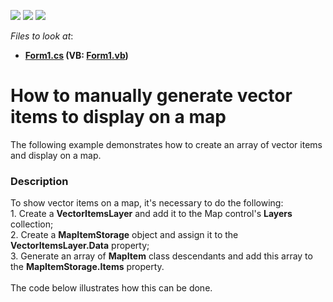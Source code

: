 <!-- default badges list -->
![](https://img.shields.io/endpoint?url=https://codecentral.devexpress.com/api/v1/VersionRange/128576667/14.1.3%2B)
[![](https://img.shields.io/badge/Open_in_DevExpress_Support_Center-FF7200?style=flat-square&logo=DevExpress&logoColor=white)](https://supportcenter.devexpress.com/ticket/details/T114954)
[![](https://img.shields.io/badge/📖_How_to_use_DevExpress_Examples-e9f6fc?style=flat-square)](https://docs.devexpress.com/GeneralInformation/403183)
<!-- default badges end -->
<!-- default file list -->
*Files to look at*:

* **[Form1.cs](./CS/Form1.cs) (VB: [Form1.vb](./VB/Form1.vb))**
<!-- default file list end -->
# How to manually generate vector items to display on a map


The following example demonstrates how to create an array of vector items and display on a map.


<h3>Description</h3>

<p>To show vector items on a map, it's necessary to do the following:<br />1. Create a <strong>VectorItemsLayer</strong> and add it to the Map control's <strong>Layers</strong> collection;<br />2. Create a <strong>MapItemStorage</strong>&nbsp;object and assign it to the <strong>VectorItemsLayer.Data</strong> property;<br />3. Generate an array of <strong>MapItem</strong> class descendants and add this array to the <strong>MapItemStorage.Items</strong> property.<br /><br />The code below illustrates how this can be done.</p>

<br/>


